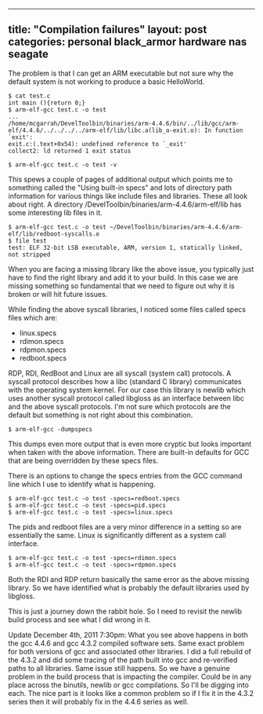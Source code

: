   ---
title:  "Compilation failures"
layout: post
categories: personal black_armor hardware nas seagate
---

The problem is that I can get an ARM executable but not sure why the default system is not working to produce a basic HelloWorld.

```
$ cat test.c
int main (){return 0;}
$ arm-elf-gcc test.c -o test
...
/home/mcgarrah/DevelToolbin/binaries/arm-4.4.6/bin/../lib/gcc/arm-elf/4.4.6/../../../../arm-elf/lib/libc.a(lib_a-exit.o): In function `exit':
exit.c:(.text+0x54): undefined reference to `_exit'
collect2: ld returned 1 exit status

$ arm-elf-gcc test.c -o test -v
```

This spews a couple of pages of additional output which points me to something called the "Using built-in specs" and lots of directory path information for various things like include files and libraries. These all look about right. A directory /DevelToolbin/binaries/arm-4.4.6/arm-elf/lib has some interesting lib files in it.

```
$ arm-elf-gcc test.c -o test ~/DevelToolbin/binaries/arm-4.4.6/arm-elf/lib/redboot-syscalls.o
$ file test
test: ELF 32-bit LSB executable, ARM, version 1, statically linked, not stripped
```

When you are facing a missing library like the above issue, you typically just have to find the right library and add it to your build.  In this case we are missing something so fundamental that we need to figure out why it is broken or will hit future issues.

While finding the above syscall libraries, I noticed some files called specs files which are:
* linux.specs
* rdimon.specs
* rdpmon.specs
* redboot.specs

RDP, RDI, RedBoot and Linux are all syscall (system call) protocols. A syscall protocol describes how a libc (standard C library) communicates with the operating system kernel. For our case this library is newlib which uses another syscall protocol called libgloss as an interface between libc and the above syscall protocols.  I'm not sure which protocols are the default but something is not right about this combination.
```
$ arm-elf-gcc -dumpspecs
```

This dumps even more output that is even more cryptic but looks important when taken with the above information. There are built-in defaults for GCC that are being overridden by these specs files.

There is an options to change the specs entries from the GCC command line which I use to identify what is happening.
```
$ arm-elf-gcc test.c -o test -specs=redboot.specs
$ arm-elf-gcc test.c -o test -specs=pid.specs
$ arm-elf-gcc test.c -o test -specs=linux.specs
```

The pids and redboot files are a very minor difference in a setting so are essentially the same.  Linux is significantly different as a system call interface.
```
$ arm-elf-gcc test.c -o test -specs=rdimon.specs
$ arm-elf-gcc test.c -o test -specs=rdpmon.specs
```

Both the RDI and RDP return basically the same error as the above missing library.  So we have identified what is probably the default libraries used by libgloss.

This is just a journey down the rabbit hole. So I need to revisit the newlib build process and see what I did wrong in it.

Update December 4th, 2011 7:30pm: What you see above happens in both the gcc 4.4.6 and gcc 4.3.2 compiled software sets. Same exact problem for both versions of gcc and associated other libraries. I did a full rebuild of the 4.3.2 and did some tracing of the path built into gcc and re-verified paths to all libraries. Same issue still happens. So we have a genuine problem in the build process that is impacting the compiler.  Could be in any place across the binutils, newlib or gcc compilations. So I'll be digging into each. The nice part is it looks like a common problem so if I fix it in the 4.3.2 series then it will probably fix in the 4.4.6 series as well.

